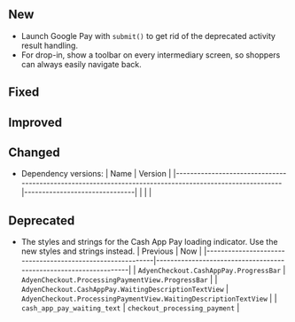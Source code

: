 [//]: # (This file will be used for the release notes on GitHub when publishing.)
[//]: # (Types of changes: `Breaking changes` `New` `Fixed` `Improved` `Changed` `Deprecated` `Removed`)
[//]: # (Example:)
[//]: # (## New)
[//]: # ( - New payment method)
[//]: # (## Changed)
[//]: # ( - DropIn service's package changed from `com.adyen.dropin` to `com.adyen.dropin.services`)
[//]: # (## Deprecated)
[//]: # ( - Configurations public constructor are deprecated, please use each Configuration's builder to make a Configuration object)

## New
- Launch Google Pay with `submit()` to get rid of the deprecated activity result handling.
- For drop-in, show a toolbar on every intermediary screen, so shoppers can always easily navigate back.

## Fixed

## Improved

## Changed
- Dependency versions:
  | Name                                                                                                   | Version                       |
  |--------------------------------------------------------------------------------------------------------|-------------------------------|
  |                           |                     |

## Deprecated
- The styles and strings for the Cash App Pay loading indicator. Use the new styles and strings instead.
  | Previous                                                  | Now                                                              |
  |-----------------------------------------------------------|------------------------------------------------------------------|
  | `AdyenCheckout.CashAppPay.ProgressBar`                    | `AdyenCheckout.ProcessingPaymentView.ProgressBar`                |
  | `AdyenCheckout.CashAppPay.WaitingDescriptionTextView`     | `AdyenCheckout.ProcessingPaymentView.WaitingDescriptionTextView` |
  | `cash_app_pay_waiting_text`                               | `checkout_processing_payment` |
